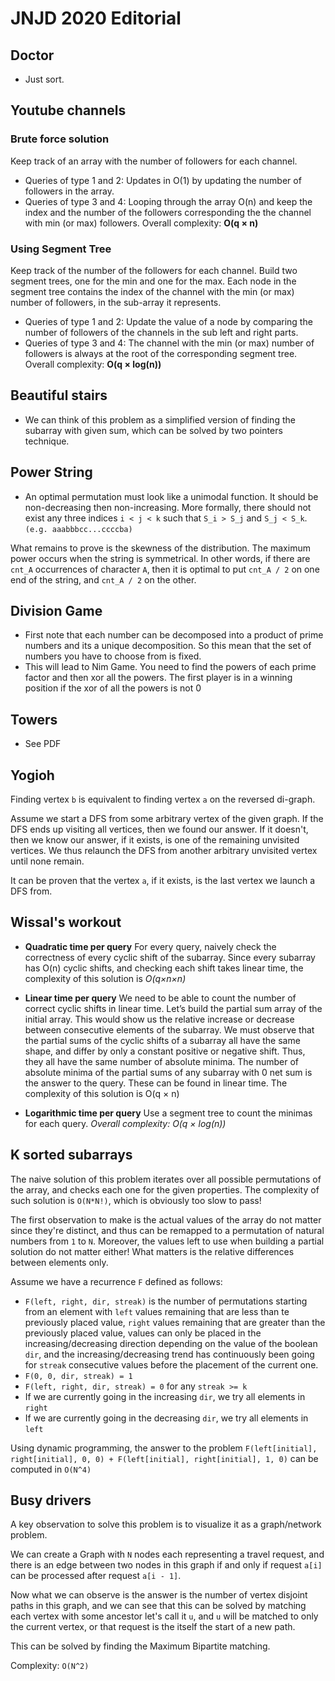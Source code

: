# JNJD 2020 Editorial

## Doctor

- Just sort.

## Youtube channels

### Brute force solution
Keep track of an array with the number of followers for each channel.
- Queries of type 1 and 2: Updates in O(1) by updating the number of followers in the array.
- Queries of type 3 and 4: Looping through the array O(n) and keep the index and the number of the
followers corresponding the the channel with min (or max) followers.
Overall complexity: **O(q × n)**

### Using Segment Tree
Keep track of the number of the followers for each channel. Build two segment trees, one for the min and
one for the max. Each node in the segment tree contains the index of the channel with the min (or max)
number of followers, in the sub-array it represents.
- Queries of type 1 and 2: Update the value of a node by comparing the number of followers of the
channels in the sub left and right parts.
- Queries of type 3 and 4: The channel with the min (or max) number of followers is always at the
root of the corresponding segment tree.
Overall complexity: **O(q × log(n))**

## Beautiful stairs
- We can think of this problem as a simplified version of finding the subarray with given sum, which can be solved
by two pointers technique.

## Power String
- An optimal permutation must look like a unimodal function. It should be non-decreasing then non-increasing. More formally, there should not exist any three indices `i < j < k` such that `S_i > S_j` and `S_j < S_k`. `(e.g. aaabbbcc...ccccba)`

What remains to prove is the skewness of the distribution. The maximum power occurs when the string is symmetrical. In other words, if there are `cnt_A` occurrences of character `A`, then it is optimal to put `cnt_A / 2` on one end of the string, and `cnt_A / 2` on the other. 

## Division Game
- First note that each number can be decomposed into a product of prime numbers and its a unique
decomposition. So this mean that the set of numbers you have to choose from is fixed. 
- This will lead to Nim Game. You need to find the powers of each prime factor and then xor all the powers. The first player
is in a winning position if the xor of all the powers is not 0

## Towers 
- See PDF

## Yogioh
Finding vertex `b` is equivalent to finding vertex `a` on the reversed di-graph.

Assume we start a DFS from some arbitrary vertex of the given graph. If the DFS ends up visiting all vertices, then we found our answer. If it doesn't, then we know our answer, if it exists, is one of the remaining unvisited vertices. We thus relaunch the DFS from another arbitrary unvisited vertex until none remain.

It can be proven that the vertex `a`, if it exists, is the last vertex we launch a DFS from.
## Wissal's workout
- **Quadratic time per query**
For every query, naively check the correctness of every cyclic shift of the subarray. Since every subarray has
O(n) cyclic shifts, and checking each shift takes linear time, the complexity of this solution is *O(q×n×n)*

- **Linear time per query**
We need to be able to count the number of correct cyclic shifts in linear time. Let’s build the partial
sum array of the initial array. This would show us the relative increase or decrease between consecutive
elements of the subarray.
We must observe that the partial sums of the cyclic shifts of a subarray all have the same shape, and differ
by only a constant positive or negative shift. Thus, they all have the same number of absolute minima.
The number of absolute minima of the partial sums of any subarray with 0 net sum is the answer to the
query. These can be found in linear time. The complexity of this solution is O(q × n)

- **Logarithmic time per query**
Use a segment tree to count the minimas for each query.
*Overall complexity: O(q × log(n))*

## K sorted subarrays
The naive solution of this problem iterates over all possible permutations of the array, and checks each one for the given properties. The complexity of such solution is `O(N*N!)`, which is obviously too slow to pass!

The first observation to make is the actual values of the array do not matter since they're distinct, and thus can be remapped to a permutation of natural numbers from `1` to `N`. Moreover, the values left to use when building a partial solution do not matter either! What matters is the relative differences between elements only.

Assume we have a recurrence `F` defined as follows:

- `F(left, right, dir, streak)` is the number of permutations starting from an element with `left` values remaining that are less than te previously placed value, `right` values remaining that are greater than the previously placed value, values can only be placed in the increasing/decreasing direction depending on the value of the boolean `dir`, and the increasing/decreasing trend has continuously been going for `streak` consecutive values before the placement of the current one.
- `F(0, 0, dir, streak) = 1`
- `F(left, right, dir, streak) = 0` for any `streak >= k`
- If we are currently going in the increasing `dir`, we try all elements in `right`
- If we are currently going in the decreasing `dir`, we try all elements in `left`

Using dynamic programming, the answer to the problem `F(left[initial], right[initial], 0, 0) + F(left[initial], right[initial], 1, 0)` can be computed in `O(N^4)`
## Busy drivers
A key observation to solve this problem is to visualize it as a graph/network problem.

We can create a Graph with `N` nodes each representing a travel request, and there is an edge between two nodes in this graph if and only if request `a[i]` can be processed after request `a[i - 1]`.

Now what we can observe is the answer is the number of vertex disjoint paths in this graph, and we can see that this can be solved by matching each vertex with some ancestor let's call it `u`, and `u` will be matched to only the current vertex, or that request is the itself the start of a new path.

This can be solved by finding the Maximum Bipartite matching.

Complexity: `O(N^2)`
